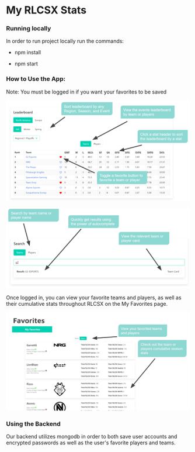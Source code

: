 # My RLCSX Stats


### Running locally

In order to run project locally run the commands:

- npm install

- npm start

### How to Use the App:

Note: You must be logged in if you want your favorites to be saved

<p align="center">
  <img src="diagrams\Leaderboard Features.PNG" title="hover text">
</p>

<p align="center">
  <img src="diagrams\Search Features.PNG" title="hover text">
</p>

Once logged in, you can view your favorite teams and players, as well as their cumulative stats throughout RLCSX on the My Favorites page.

<p align="center">
  <img src="diagrams\Favorities Feature.JPG" title="hover text">
</p>

### Using the Backend

Our backend utilizes mongodb in order to both save user accounts and encrypted passwords as well as the user's favorite players and teams.  
